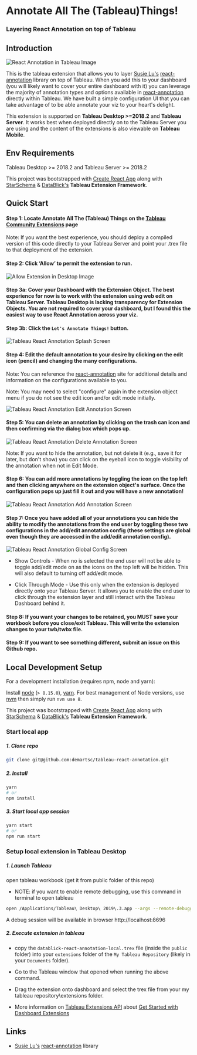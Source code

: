 # Annotate All The (Tableau)Things!
### Layering React Annotation on top of Tableau

## Introduction

![React Annotation in Tableau Image](./docs/D1-Annotations.gif)

This is the tableau extension that allows you to layer [Susie Lu's](https://twitter.com/datatoviz?lang=en) [react-annotation](https://react-annotation.susielu.com/) library on top of Tableau. When you add this to your dashboard (you will likely want to cover your entire dashboard with it) you can leverage the majority of annotation types and options available in [react-annotation](https://react-annotation.susielu.com/) directly within Tableau. We have built a simple configuration UI that you can take advantage of to be able annotate your viz to your heart's delight. 

This extension is supported on **Tableau Desktop >=2018.2** and **Tableau Server**. It works best when deployed directly on to the Tableau Server you are using and the content of the extensions is also viewable on **Tableau Mobile**.

## Env Requirements
Tableau Desktop >= 2018.2 and Tableau Server >= 2018.2

This project was bootstrapped with [Create React App](https://github.com/facebook/create-react-app) along with [StarSchema](https://starschema.com/) & [DataBlick's](https://www.datablick.com/) **Tableau Extension Framework**.

## Quick Start
#### Step 1: Locate Annotate All The (Tableau) Things on the [Tableau Community Extensions](https://tableau.github.io/extensions-api/community/) page

Note: If you want the best experience, you should deploy a compiled version of this code directly to your Tableau Server and point your .trex file to that deployment of the extension. 

#### Step 2: Click ‘Allow’ to permit the extension to run.

![Allow Extension in Desktop Image](./docs/Allow-extension.png)

#### Step 3a: Cover your Dashboard with the Extension Object. The best experience for now is to work with the extension using web edit on Tableau Server. Tableau Desktop is lacking transparency for Extension Objects. You are not required to cover your dashboard, but I found this the easiest way to use React Annotation across your viz. 

#### Step 3b: Click the `Let's Annotate Things!` button. 

![Tableau React Annotation Splash Screen](./docs/Cover-Dashboard.png)

#### Step 4: Edit the default annotation to your desire by clicking on the edit icon (pencil) and changing the many configurations. 

Note: You can reference the [react-annotation](https://react-annotation.susielu.com/) site for additional details and information on the configurations available to you.

Note: You may need to select "configure" again in the extension object menu if you do not see the edit icon and/or edit mode initially. 

![Tableau React Annotation Edit Annotation Screen](./docs/Edit-Annotation.png)

#### Step 5: You can delete an annotation by clicking on the trash can icon and then confirming via the dialog box which pops up. 

![Tableau React Annotation Delete Annotation Screen](./docs/Delete-Annotation.png)

Note: If you want to hide the annotation, but not delete it (e.g., save it for later, but don't show) you can click on the eyeball icon to toggle visibility of the annotation when not in Edit Mode. 

#### Step 6: You can add more annotations by toggling the icon on the top left and then clicking anywhere on the extension object's surface. Once the configuration pops up just fill it out and you will have a new annotation!

![Tableau React Annotation Add Annotation Screen](./docs/Add-Annotation.png)

#### Step 7: Once you have added all of your annotations you can hide the ability to modify the annotations from the end user by toggling these two configurations in the add/edit annotation config (these settings are global even though they are accessed in the add/edit annotation config).

![Tableau React Annotation Global Config Screen](./docs/Global-Config.png)

* Show Controls - When no is selected the end user will not be able to toggle add/edit mode on as the icons on the top left will be hidden. This will also default to turning off add/edit mode. 

* Click Through Mode - Use this only when the extension is deployed directly onto your Tableau Server. It allows you to enable the end user to click through the extension layer and still interact with the Tableau Dashboard behind it. 

#### Step 8: If you want your changes to be retained, you **MUST** save your workbook before you close/exit Tableau. This will write the extension changes to your twb/twbx file. 

#### Step 9: If you want to see something different, submit an issue on this Github repo. 

## Local Development Setup
For a development installation (requires npm, node and yarn):

Install [node](https://nodejs.org/en/download/package-manager/) (`> 8.15.0`), [yarn](https://yarnpkg.com/en/docs/install). For best management of Node versions, use [nvm](https://github.com/creationix/nvm)
then simply run `nvm use 8`.

This project was bootstrapped with [Create React App](https://github.com/facebook/create-react-app) along with [StarSchema](https://starschema.com/) & [DataBlick's](https://www.datablick.com/) **Tableau Extension Framework**.

### Start local app
##### 1. Clone repo
```sh
git clone git@github.com:demartsc/tableau-react-annotation.git
```

##### 2. Install
```sh
yarn
# or
npm install
```

##### 3. Start local app session
```sh
yarn start
# or
npm run start
```

### Setup local extension in Tableau Desktop
##### 1. Launch Tableau
open tableau workbook (get it from public folder of this repo)
- NOTE: if you want to enable remote debugging, use this command in terminal to open tableau

```sh
open /Applications/Tableau\ Desktop\ 2019\.3.app --args --remote-debugging-port=8696
```

A debug session will be available in browser http://localhost:8696

##### 2. Execute extension in tableau

- copy the `datablick-react-annotation-local.trex` file (inside the `public` folder) into your `extensions` folder of the `My Tableau Repository` (likely in your `Documents` folder).

- Go to the Tableau window that opened when running the above command.

- Drag the extension onto dashboard and select the trex file from your my tableau repository\extensions folder.

- More information on [Tableau Extensions API](https://tableau.github.io/extensions-api/#) about [Get Started with Dashboard Extensions
](https://tableau.github.io/extensions-api/docs/trex_getstarted.html)

## Links
- [Susie Lu's](https://twitter.com/datatoviz?lang=en) [react-annotation](https://react-annotation.susielu.com/) library
